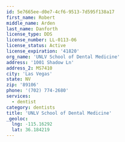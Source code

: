 ```yaml
---
id: 5e7665ee-d0e7-4cf6-9513-7d595f138a17
first_name: Robert
middle_name: Arden
last_name: Danforth
license_type: DDS
license_number: LL-0113-06
license_status: Active
license_expiration: '41820'
org_name: 'UNLV School of Dental Medicine'
address: '1001 Shadow Ln'
address_2: MS7410
city: 'Las Vegas'
state: NV
zip: '89106'
phone: '(702) 774-2680'
services:
  - dentist
category: dentists
title: 'UNLV School of Dental Medicine'
_geoloc:
  lng: -115.16292
  lat: 36.184219
---
```

